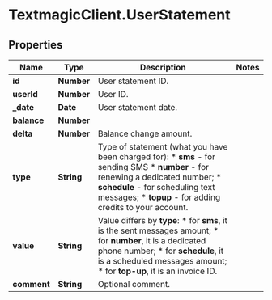 # TextmagicClient.UserStatement

## Properties
Name | Type | Description | Notes
------------ | ------------- | ------------- | -------------
**id** | **Number** | User statement ID. | 
**userId** | **Number** | User ID. | 
**_date** | **Date** | User statement date. | 
**balance** | **Number** |  | 
**delta** | **Number** | Balance change amount. | 
**type** | **String** | Type of statement (what you have been charged for): *   **sms** - for sending SMS *   **number** - for renewing a dedicated number; *   **schedule** - for scheduling text messages; *   **topup** - for adding credits to your account.  | 
**value** | **String** | Value differs by **type**: *   for **sms**, it is the sent messages amount; *   for **number**, it is a dedicated phone number; *   for **schedule**, it is a scheduled messages amount; *   for **top-up**, it is an invoice ID.  | 
**comment** | **String** | Optional comment. | 


